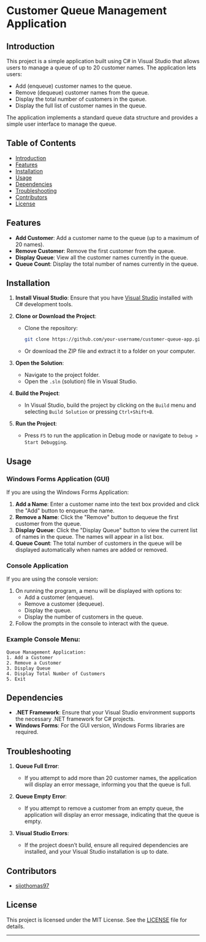 # Customer Queue Management Application

## Introduction

This project is a simple application built using C# in Visual Studio that allows users to manage a queue of up to 20 customer names. The application lets users:
- Add (enqueue) customer names to the queue.
- Remove (dequeue) customer names from the queue.
- Display the total number of customers in the queue.
- Display the full list of customer names in the queue.

The application implements a standard queue data structure and provides a simple user interface to manage the queue.

## Table of Contents
- [Introduction](#introduction)
- [Features](#features)
- [Installation](#installation)
- [Usage](#usage)
- [Dependencies](#dependencies)
- [Troubleshooting](#troubleshooting)
- [Contributors](#contributors)
- [License](#license)

## Features
- **Add Customer**: Add a customer name to the queue (up to a maximum of 20 names).
- **Remove Customer**: Remove the first customer from the queue.
- **Display Queue**: View all the customer names currently in the queue.
- **Queue Count**: Display the total number of names currently in the queue.

## Installation
1. **Install Visual Studio**: Ensure that you have [Visual Studio](https://visualstudio.microsoft.com/) installed with C# development tools.
   
2. **Clone or Download the Project**:
   - Clone the repository:
     ```bash
     git clone https://github.com/your-username/customer-queue-app.git
     ```
   - Or download the ZIP file and extract it to a folder on your computer.

3. **Open the Solution**:
   - Navigate to the project folder.
   - Open the `.sln` (solution) file in Visual Studio.

4. **Build the Project**:
   - In Visual Studio, build the project by clicking on the `Build` menu and selecting `Build Solution` or pressing `Ctrl+Shift+B`.

5. **Run the Project**:
   - Press `F5` to run the application in Debug mode or navigate to `Debug > Start Debugging`.

## Usage

### Windows Forms Application (GUI)
If you are using the Windows Forms Application:
1. **Add a Name**: Enter a customer name into the text box provided and click the "Add" button to enqueue the name.
2. **Remove a Name**: Click the "Remove" button to dequeue the first customer from the queue.
3. **Display Queue**: Click the "Display Queue" button to view the current list of names in the queue. The names will appear in a list box.
4. **Queue Count**: The total number of customers in the queue will be displayed automatically when names are added or removed.

### Console Application
If you are using the console version:
1. On running the program, a menu will be displayed with options to:
   - Add a customer (enqueue).
   - Remove a customer (dequeue).
   - Display the queue.
   - Display the number of customers in the queue.
2. Follow the prompts in the console to interact with the queue.

### Example Console Menu:
```
Queue Management Application:
1. Add a Customer
2. Remove a Customer
3. Display Queue
4. Display Total Number of Customers
5. Exit
```

## Dependencies
- **.NET Framework**: Ensure that your Visual Studio environment supports the necessary .NET framework for C# projects.
- **Windows Forms**: For the GUI version, Windows Forms libraries are required.

## Troubleshooting

1. **Queue Full Error**:
   - If you attempt to add more than 20 customer names, the application will display an error message, informing you that the queue is full.

2. **Queue Empty Error**:
   - If you attempt to remove a customer from an empty queue, the application will display an error message, indicating that the queue is empty.

3. **Visual Studio Errors**:
   - If the project doesn’t build, ensure all required dependencies are installed, and your Visual Studio installation is up to date.

## Contributors
- [sijothomas97](https://github.com/sijothomas97)

## License
This project is licensed under the MIT License. See the [LICENSE](LICENSE) file for details.

---
